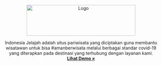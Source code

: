 <p align="center">
  <a href="https://indonesia-jelajah.web.app/">
    <img src="https://indonesia-jelajah.web.app/static/media/logo-light.c3fe2a4b.png" alt="Logo" width="350" height="100">
  </a>

  <p align="center">
  Indonesia Jelajah adalah situs pariwisata yang diciptakan guna membantu wisatawan untuk bisa #amanberwisata melalui berbagai standar covid-19 yang diterapkan pada destinasi yang terhubung dengan layanan kami.
    <br />
    <a href="https://indonesia-jelajah.web.app/"><strong>Lihat Demo »</strong></a>
  </p>
</p>

